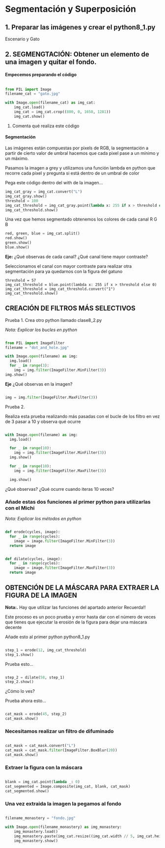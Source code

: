 # Segmentación y Superposición

## 1. Preparar las imágenes y crear el python8_1.py

Escenario y Gato

## 2. SEGMENGTACIÓN: Obtener un elemento de una imagen y quitar el fondo. 

#### Empecemos preparando el código

``` python

from PIL import Image
filename_cat = "gato.jpg"

with Image.open(filename_cat) as img_cat:
    img_cat.load()
    img_cat = img_cat.crop((800, 0, 1650, 1281))
    img_cat.show()
```
1. Comenta qué realiza este código

#### Segmentación
Las imágenes están compuestas por pixels de RGB, la segmentación a partir de cierto valor de umbral hacemos
que cada pixel pase a un mínimo y un máximo.

Pasamos la imagen a grey y utilizamos una función lambda en python que recorre cada pixel y pregunta si está dentro de un umbral de color

Pega este código dentro del with de la imagen...
```python
img_cat_gray = img_cat.convert("L")
img_cat_gray.show()
threshold = 100
img_cat_threshold = img_cat_gray.point(lambda x: 255 if x > threshold else 0)
img_cat_threshold.show()
```

Una vez que hemos segmentado obtenemos los colores de cada canal R G B

```python
red, green, blue = img_cat.split()
red.show()
green.show()
blue.show()
```

**Eje:** ¿Qué observas de cada canal? ¿Qué canal tiene mayor contraste?

Seleccionamos el canal con mayor contraste para realizar otra segmentación para ya quedarnos con la figura del gatuno

```
threshold = 57
img_cat_threshold = blue.point(lambda x: 255 if x > threshold else 0)
img_cat_threshold = img_cat_threshold.convert("1")
img_cat_threshold.show()
```

## CREACIÓN DE FILTROS MÁS SELECTIVOS
Prueba 1. Crea otro python llamado clase8_2.py

*Nota: Explicar los bucles en python*

```python

from PIL import ImageFilter
filename = "dot_and_hole.jpg"

with Image.open(filename) as img:
  img.load()
  for _ in range(3):
    img = img.filter(ImageFilter.MinFilter(3))
img.show()

```

**Eje** ¿Qué observas en la imagen?

``` python

img = img.filter(ImageFilter.MaxFilter(3))

```

Prueba 2. 

Realiza esta prueba realizando más pasadas con el bucle de los filtro en vez de 3 pasar a 10 y observa qué ocurre



```python

with Image.open(filename) as img:
  img.load()

  for _ in range(10):
    img = img.filter(ImageFilter.MinFilter(3))
  img.show()

  for _ in range(10):
    img = img.filter(ImageFilter.MaxFilter(3))

  img.show()

```

¿Qué observas? ¿Qué ocurre cuando iteras 10 veces?

### Añade estas dos funciones al primer python para utilizarlas con el Michi

*Nota: Explicar los métodos en python*

```python

def erode(cycles, image):
  for _ in range(cycles):
    image = image.filter(ImageFilter.MinFilter(3))
  return image


def dilate(cycles, image):
  for _ in range(cycles):
    image = image.filter(ImageFilter.MaxFilter(3))
  return image

```

## OBTENCIÓN DE LA MÁSCARA PARA EXTRAER LA FIGURA DE LA IMAGEN

**Nota:.** Hay que utilizar las funciones del apartado anterior Recuerda!!

Este proceso es un poco prueba y error hasta dar con el número de veces que tienes que ejecutar la erosión de la figura para
dejar una máscara decente

Añade esto al primer python python8_1.py

``` python

step_1 = erode(12, img_cat_threshold)
step_1.show()

```

Prueba esto...

```python

step_2 = dilate(58, step_1)
step_2.show()

```


¿Cómo lo ves?

Prueba ahora esto...

```python

cat_mask = erode(45, step_2)
cat_mask.show()

```

### Necesitamos realizar un filtro de difuminado

```python

cat_mask = cat_mask.convert("L")
cat_mask = cat_mask.filter(ImageFilter.BoxBlur(20))
cat_mask.show()

```

### Extraer la figura con la máscara

``` python

blank = img_cat.point(lambda _: 0)
cat_segmented = Image.composite(img_cat, blank, cat_mask)
cat_segmented.show()

```

### Una vez extraida la imagen la pegamos al fondo

``` python

filename_monastery = "fondo.jpg"

with Image.open(filename_monastery) as img_monastery:
    img_monastery.load()
    img_monastery.paste(img_cat.resize((img_cat.width // 5, img_cat.height // 5)),(1300, 750), cat_mask.resize((cat_mask.width // 5, cat_mask.height // 5)),)
    img_monastery.show()

```
